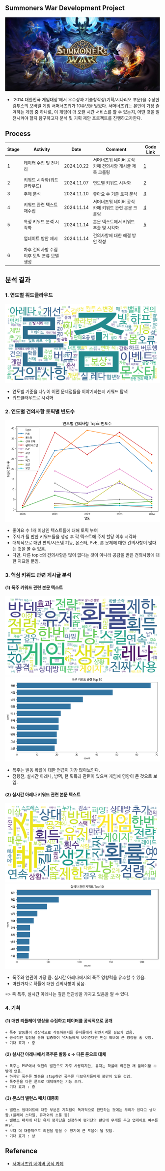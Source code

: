 ## Summoners War Development Project

![summoners war image](./images/summoners%20war%20image.jpg)

- '2014 대한민국 게임대상'에서 우수상과 기술창작상(기획/시나리오 부문)을 수상한 컴투스의 모바일 게임 서머너즈워가 10주년을 맞았다. 서머너즈워는 본인이 가장 즐겨하는 게임 중 하나로, 이 게임이 더 오랜 시간 서비스를 할 수 있는지, 어떤 것을 발전시켜야 할지 탐구하고자 분석 및 기획 제안 프로젝트를 진행하고자한다.


## Process

|Stage|Activity|Date|Comment|Code Link|
|--|--|--|--|--|
|1|데이터 수집 및 전처리|2024.10.22|서머너즈워 네이버 공식 카페 건의사항 게시글 제목 크롤링|[1](https://github.com/SeokcheonMoon/summoners_war_development_analysis/blob/main/1.%20crawling_suggestion_naver_cafe.ipynb)|
|2|키워드 시각화(워드클라우드)|2024.11.07|연도별 키워드 시각화|[2](https://github.com/SeokcheonMoon/summoners_war_development_analysis/blob/main/2.%20analysis_wordcloud.ipynb)|
|3|주제 분석|2024.11.10|좋아요 수 기준 토픽 분석|[3](https://github.com/SeokcheonMoon/summoners_war_development_analysis/blob/main/3.%20analysis_like_counts.ipynb)|
|4|키워드 관련 텍스트 재수집|2024.11.14|서머너즈워 네이버 공식 카페 키워드 관련 본문 크롤링|[4](https://github.com/SeokcheonMoon/summoners_war_development_analysis/blob/main/4.%20crawling_keyword_text.ipynb)|
|5|특정 키워드 분석 시각화|2024.11.14|본문 텍스트에서 키워드 추출 및 시각화|[5](https://github.com/SeokcheonMoon/summoners_war_development_analysis/blob/main/5.%20analysis_keyword.ipynb)|
||업데이트 방안 제시|2024.11.14|건의사항에 대한 해결 방안 작성||
|6|차후 건의사항 수집 이후 토픽 분류 모델 생성||||


## 분석 결과

### 1. 연도별 워드클라우드

![연도별 워드클라우드](./images/image.png)

- 연도별 기준을 나누어 어떤 문제점들을 이야기하는지 키워드 탐색
- 워드클라우드로 시각화

### 2. 연도별 건의사항 토픽별 빈도수

![연도별 건의사항 토픽별 빈도수](./images/image-1.png)

- 좋아요 수 1개 이상인 텍스트들에 대해 토픽 부여
- 주제가 될 만한 키워드들을 생성 후 각 텍스트에 주제 할당 이후 시각화
- 대체적으로 매년 편의/시스템 기능, 몬스터, PvE, 룬 문제에 대한 건의사항이 많다는 것을 볼 수 있음. 
- 다만, 다른 topic의 건의사항은 많이 없다는 것이 아니라 공감을 받은 건의사항에 대한 지표일 뿐임.

### 3. 핵심 키워드 관련 게시글 분석

#### (1) 폭주 키워드 관련 본문 텍스트
![alt text](./images/image-2.png)
![alt text](./images/image-3.png)
- 폭주는 발동 확률에 대한 언급이 가장 많아보인다.
- 점령전, 실시간 아레나, 방덱, 턴 획득과 관련이 있으며 게임에 영향이 큰 것으로 보임.
#### (2) 실시간 아레나 키워드 관련 본문 텍스트
![alt text](./images/image-4.png)
![alt text](./images/image-5.png)
- 폭주와 연관이 가장 큼. 실시간 아레나에서의 폭주 영향력을 유추할 수 있음.
- 마찬가지로 확률에 대한 건의사항이 잦음.

=> 즉 폭주, 실시간 아레나는 깊은 연관성을 가지고 있음을 알 수 있다.

### 4. 기획

#### (1) 매판 리플레이 영상을 수집하고 데이터를 공식적으로 공개
    + 폭주 발동률이 정상적으로 작동하는지를 유저들에게 확인시켜줄 필요가 있음.
    + 공식적인 입장을 통해 입증하여 유저들에게 보여준다면 민심 확보에 큰 영향을 줄 것임.
    + 기대 효과 : 중
#### (2) 실시간 아레나에서 폭주룬 발동 x -> 다른 룬으로 대체
    + 폭주는 PVP에서 역전의 발판으로 자주 사용되지만, 유저는 확률에 의존한 채 플레이할 수 밖에 없음.
    + 하지만 폭주룬 발동을 stop하면 폭주룬 다보유자들에게 불만이 있을 것임.
    + 폭주룬을 다른 룬으로 대체해주는 기능 추가.
    + 기대 효과 : 중
#### (3) 몬스터 밸런스 패치 대중화
    + 밸런스 업데이트에 대한 부분은 기획팀이 독자적으로 판단하는 것에는 무리가 있다고 생각함.(플레이 스타일, 유저와의 소통 등)
    + 밸런스 패치에 대한 유저 평가단을 선정하여 평가단의 판단에 무게를 두고 업데이트 여부를 판단.
    + 보다 더 대중적으로 의견을 받을 수 있기에 큰 도움이 될 것임.
    + 기대 효과 : 상

## Reference
- [서머너즈워 네이버 공식 카페](https://cafe.naver.com/smonwar)